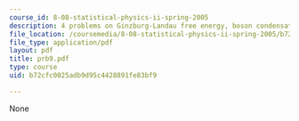 ```yaml
---
course_id: 8-08-statistical-physics-ii-spring-2005
description: 4 problems on Ginzburg-Landau free energy, boson condensation.
file_location: /coursemedia/8-08-statistical-physics-ii-spring-2005/b72cfc0025adb9d95c4428891fe83bf9_prb9.pdf
file_type: application/pdf
layout: pdf
title: prb9.pdf
type: course
uid: b72cfc0025adb9d95c4428891fe83bf9

---
```

None